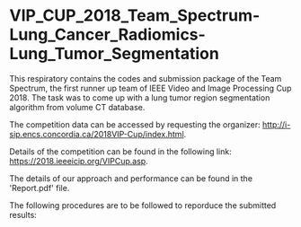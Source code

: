 # VIP_CUP_2018_Team_Spectrum-Lung_Cancer_Radiomics-Lung_Tumor_Segmentation
This respiratory contains the codes and submission package of the Team Spectrum, the first runner up team of IEEE Video and Image Processing Cup 2018. The task was to come up with a lung tumor region segmentation algorithm from volume CT database.

The competition data can be accessed by requesting the organizer: 
http://i-sip.encs.concordia.ca/2018VIP-Cup/index.html.

Details of the competition can be found in the following link:
https://2018.ieeeicip.org/VIPCup.asp.

The details of our approach and performance can be found in the 'Report.pdf' file. 

The following procedures are to be followed to reporduce the submitted results:

